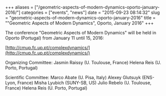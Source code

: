 +++
aliases = ["/geometric-aspects-of-modern-dynamics-oporto-january-2016/"]
categories = ["events", "news"]
date = "2015-09-23 08:14:32"
slug = "geometric-aspects-of-modern-dynamics-oporto-january-2016"
title = "\"Geometric Aspects of Modern Dynamics\", Oporto, January 2016"
+++

The conference "Geometric Aspects of Modern Dynamics" will be held in
Oporto (Portugal) from January 11 until 15,
2016:

[http://cmup.fc.up.pt/complexdynamics/](http://cmup.fc.up.pt/complexdynamics/)

Organizing Committee: Jasmin Raissy (U. Toulouse, France) Helena Reis
(U. Porto, Portugal)

Scientific Committee: Marco Abate (U. Pisa, Italy) Alexey Glutsuyk
(ENS-Lyon, France) Misha Lyubich (SUNY-SB, US) Julio Rebelo (U.
Toulouse, France) Helena Reis (U. Porto, Portugal)

